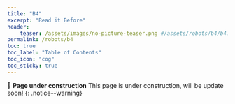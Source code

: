 ```yaml
---
title: "B4"
excerpt: "Read it Before"
header: 
    teaser: /assets/images/no-picture-teaser.png #/assets/robots/b4/b4.jpg
permalink: /robots/b4
toc: true
toc_label: "Table of Contents"
toc_icon: "cog"
toc_sticky: true
---
```


**:construction: Page under construction** This page is under construction, will be update soon!
{: .notice--warning}
